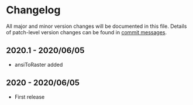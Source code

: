 # Changelog
All major and minor version changes will be documented in this file. Details of
patch-level version changes can be found in [commit messages](../../commits/master).

## 2020.1 - 2020/06/05
- ansiToRaster added

## 2020 - 2020/06/05
- First release
